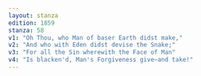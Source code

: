 ```yaml
---
layout: stanza
edition: 1859
stanza: 58
v1: "Oh Thou, who Man of baser Earth didst make,"
v2: "And who with Eden didst devise the Snake;"
v3: "⁠For all the Sin wherewith the Face of Man"
v4: "Is blacken'd, Man's Forgiveness give—and take!"
---
```


